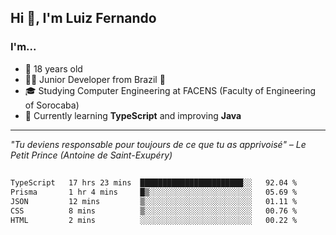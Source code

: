 <h2>Hi 👋, I'm Luiz Fernando</h2>

### I'm...
* 🤟 18 years old
* 👨‍💻 Junior Developer from Brazil 💚
* 🎓 Studying Computer Engineering at FACENS (Faculty of Engineering of Sorocaba)
* 🔭 Currently learning **TypeScript** and improving **Java**

---

_"Tu deviens responsable pour toujours de ce que tu as apprivoisé" – Le Petit Prince (Antoine de Saint-Exupéry)_

##

<!--START_SECTION:waka-->

```txt
TypeScript   17 hrs 23 mins  ███████████████████████░░   92.04 %
Prisma       1 hr 4 mins     █▒░░░░░░░░░░░░░░░░░░░░░░░   05.69 %
JSON         12 mins         ▒░░░░░░░░░░░░░░░░░░░░░░░░   01.11 %
CSS          8 mins          ▒░░░░░░░░░░░░░░░░░░░░░░░░   00.76 %
HTML         2 mins          ░░░░░░░░░░░░░░░░░░░░░░░░░   00.22 %
```

<!--END_SECTION:waka-->
